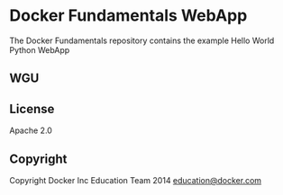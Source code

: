 Docker Fundamentals WebApp
==========================

The Docker Fundamentals repository contains the example Hello World Python WebApp
## WGU
## License

Apache 2.0

## Copyright

Copyright Docker Inc Education Team 2014 <education@docker.com>
